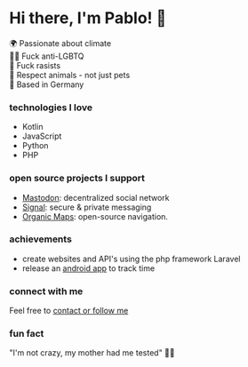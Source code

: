 # Hi there, I'm Pablo! 👋

🌍 Passionate about climate<br>
🏳️‍🌈 Fuck anti-LGBTQ<br>
🚫 Fuck rasists<br>
🧸 Respect animals - not just pets<br>
📍 Based in Germany<br>

### technologies I love
- Kotlin
- JavaScript
- Python
- PHP

### open source projects I support
- [Mastodon](https://joinmastodon.org/): decentralized social network
- [Signal](https://signal.org/): secure & private messaging
- [Organic Maps](https://organicmaps.app/): open-source navigation.

### achievements
- create websites and API's using the php framework Laravel
- release an [android app](https://codeberg.org/pabloscloud/Overload) to track time

### connect with me
Feel free to [contact or follow me](https://pablos.cloud)

### fun fact
"I'm not crazy, my mother had me tested" 🧠🔬
